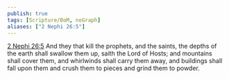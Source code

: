 ```yaml
---
publish: true
tags: [Scripture/BoM, noGraph]
aliases: ["2 Nephi 26:5"]
---
```

[2 Nephi 26:5](https://churchofjesuschrist.org/study/scriptures/bofm/2-ne/26?lang=eng&id=p5#p5) And they that kill the prophets, and the saints, the depths of the earth shall swallow them up, saith the Lord of Hosts; and mountains shall cover them, and whirlwinds shall carry them away, and buildings shall fall upon them and crush them to pieces and grind them to powder.
